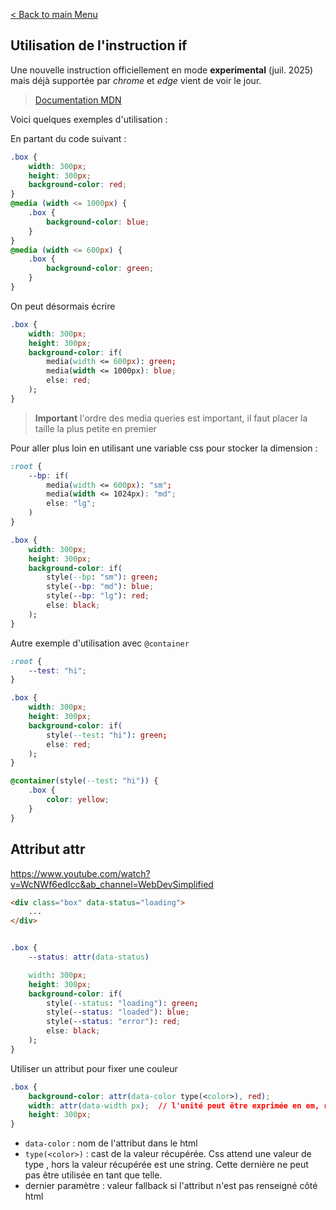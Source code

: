 [< Back to main Menu](https://github.com/gsoulie/css-resources/tree/main)     

## Utilisation de l'instruction if

Une nouvelle instruction officiellement en mode **experimental** (juil. 2025) mais déjà supportée par *chrome* et *edge* vient de voir le jour.

> [Documentation MDN](https://developer.mozilla.org/en-US/docs/Web/CSS/if)    

Voici quelques exemples d'utilisation :

En partant du code suivant : 
````css
.box {
	width: 300px;
	height: 300px;
	background-color: red;
}
@media (width <= 1000px) {
	.box {
		background-color: blue;
	}
}
@media (width <= 600px) {
	.box {
		background-color: green;
	}
}
````

On peut désormais écrire

````css
.box {
	width: 300px;
	height: 300px;
	background-color: if(
		media(width <= 600px): green;	
		media(width <= 1000px): blue;
		else: red;
	);
}
````
> **Important** l'ordre des media queries est important, il faut placer la taille la plus petite en premier

Pour aller plus loin en utilisant une variable css pour stocker la dimension : 

````css
:root {
	--bp: if(
		media(width <= 600px): "sm";
		media(width <= 1024px): "md";
		else: "lg";		
	)
}

.box {
	width: 300px;
	height: 300px;
	background-color: if(
		style(--bp: "sm"): green;
		style(--bp: "md"): blue;
		style(--bp: "lg"): red;
		else: black;
	);
}
````

Autre exemple d'utilisation avec ````@container````

````css
:root {
	--test: "hi";
}

.box {
	width: 300px;
	height: 300px;
	background-color: if(
		style(--test: "hi"): green;
		else: red;
	);
}

@container(style(--test: "hi")) {
	.box {
		color: yellow;
	}
}
````

## Attribut attr

https://www.youtube.com/watch?v=WcNWf6edIcc&ab_channel=WebDevSimplified

````html
<div class="box" data-status="loading">
	...
</div>
````

````css

.box {
	--status: attr(data-status)

	width: 300px;
	height: 300px;
	background-color: if(
		style(--status: "loading"): green;
		style(--status: "loaded"): blue;
		style(--status: "error"): red;
		else: black;
	);
}
````

Utiliser un attribut pour fixer une couleur

````css
.box {
	background-color: attr(data-color type(<color>), red);
	width: attr(data-width px);  // l'unité peut être exprimée en em, rem, px, vm, % etc...
	height: 300px;
}
````

* ````data-color```` : nom de l'attribut dans le html
* ````type(<color>)```` : cast de la valeur récupérée. Css attend une valeur de type *<color>*, hors la valeur récupérée est une string. Cette dernière ne peut pas être utilisée en tant que telle.
* dernier paramètre : valeur fallback si l'attribut n'est pas renseigné côté html
